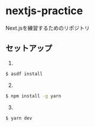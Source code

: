 # nextjs-practice

Next.jsを練習するためのリポジトリ

## セットアップ

1.

```bash
$ asdf install
```

2.

```bash
$ npm install -g yarn
```

3.

```bash
$ yarn dev
```
